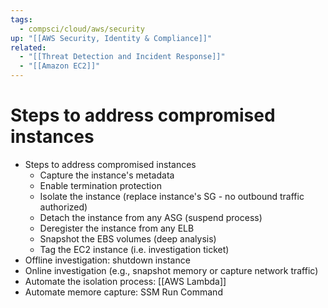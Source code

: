```yaml
---
tags:
  - compsci/cloud/aws/security
up: "[[AWS Security, Identity & Compliance]]"
related:
  - "[[Threat Detection and Incident Response]]"
  - "[[Amazon EC2]]"
---
```

# Steps to address compromised instances

- Steps to address compromised instances
	- Capture the instance's metadata
	- Enable termination protection
	- Isolate the instance (replace instance's SG - no outbound traffic authorized)
	- Detach the instance from any ASG (suspend process)
	- Deregister the instance from any ELB
	- Snapshot the EBS volumes (deep analysis)
	- Tag the EC2 instance (i.e. investigation ticket)
- Offline investigation: shutdown instance
- Online investigation (e.g., snapshot memory or capture network traffic)
- Automate the isolation process: [[AWS Lambda]]
- Automate memore capture: SSM Run Command